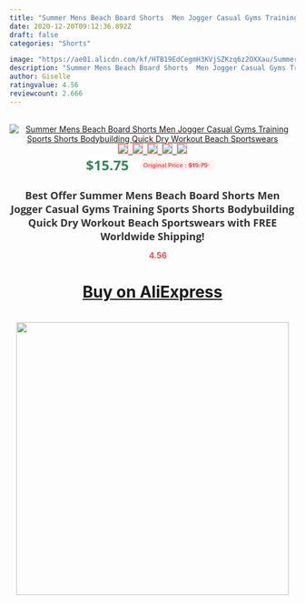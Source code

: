 ```yaml
---
title: "Summer Mens Beach Board Shorts  Men Jogger Casual Gyms Training Sports Shorts Bodybuilding Quick Dry Workout Beach Sportswears"
date: 2020-12-20T09:12:36.892Z
draft: false
categories: "Shorts"

image: "https://ae01.alicdn.com/kf/HTB19EdCegmH3KVjSZKzq6z2OXXau/Summer-Mens-Beach-Board-Shorts-Men-Jogger-Casual-Gyms-Training-Sports-Shorts-Bodybuilding-Quick-Dry-Workout.jpg"
description: "Summer Mens Beach Board Shorts  Men Jogger Casual Gyms Training Sports Shorts Bodybuilding Quick Dry Workout Beach Sportswears"
author: Giselle
ratingvalue: 4.56
reviewcount: 2.666
---
```

<br>
<div style="text-align: center;">
<a href="https://s.click.aliexpress.com/e/_9jPCAZ" target="_blank" rel="nofollow noopener noreferrer"><img alt="Summer Mens Beach Board Shorts  Men Jogger Casual Gyms Training Sports Shorts Bodybuilding Quick Dry Workout Beach Sportswears" class="magnifier-image" src="https://ae01.alicdn.com/kf/HTB19EdCegmH3KVjSZKzq6z2OXXau/Summer-Mens-Beach-Board-Shorts-Men-Jogger-Casual-Gyms-Training-Sports-Shorts-Bodybuilding-Quick-Dry-Workout.jpg_640x640.jpg">
<br>
<img style="border:1px solid salmon" src="https://ae01.alicdn.com/kf/HTB19EdCegmH3KVjSZKzq6z2OXXau/Summer-Mens-Beach-Board-Shorts-Men-Jogger-Casual-Gyms-Training-Sports-Shorts-Bodybuilding-Quick-Dry-Workout.jpg_120x120.jpg">&nbsp;&nbsp;<img style="border:1px solid salmon" src="https://ae01.alicdn.com/kf/HTB1njuQbvBj_uVjSZFpq6A0SXXaC/Summer-Mens-Beach-Board-Shorts-Men-Jogger-Casual-Gyms-Training-Sports-Shorts-Bodybuilding-Quick-Dry-Workout.jpg_120x120.jpg">&nbsp;&nbsp;<img style="border:1px solid salmon" src="https://ae01.alicdn.com/kf/HTB1JPdLelCw3KVjSZR0q6zcUpXa8/Summer-Mens-Beach-Board-Shorts-Men-Jogger-Casual-Gyms-Training-Sports-Shorts-Bodybuilding-Quick-Dry-Workout.jpg_120x120.jpg">&nbsp;&nbsp;<img style="border:1px solid salmon" src="https://ae01.alicdn.com/kf/HTB1PH0KelGw3KVjSZFDq6xWEpXah/Summer-Mens-Beach-Board-Shorts-Men-Jogger-Casual-Gyms-Training-Sports-Shorts-Bodybuilding-Quick-Dry-Workout.jpg_120x120.jpg">&nbsp;&nbsp;<img style="border:1px solid salmon" src="https://ae01.alicdn.com/kf/HTB1m4tFeouF3KVjSZK9q6zVtXXas/Summer-Mens-Beach-Board-Shorts-Men-Jogger-Casual-Gyms-Training-Sports-Shorts-Bodybuilding-Quick-Dry-Workout.jpg_120x120.jpg"></a></div><br0>
<div style="text-align: center;"><span style="background-color: white; border: 0px; box-sizing: border-box; color: seagreen; display: inline-block; font-family: &quot;open sans&quot; , &quot;arial&quot; , &quot;helvetica&quot; , sans-serif , &quot;heiti&quot;; font-size: 24px; font-stretch: inherit; font-weight: 700; line-height: inherit; margin: 0px 10px 0px 0px; padding: 0px; vertical-align: middle;">$15.75 </span>
<span style="background: rgb(255 , 241 , 241); border-radius: 3px; border: 0px; box-sizing: border-box; color: #ff4747; display: inline-block; font-family: inherit; font-size: 12px; font-stretch: inherit; font-style: inherit; font-variant: inherit; font-weight: 600; line-height: inherit; margin: 0px; padding: 2px 5px; transform: scale(0.9); vertical-align: middle;">Original Price : <b style="text-decoration: line-through;">$15.75 </b> &nbsp;&nbsp;</span></div>
<h1 style="color: #333333; display: inline-block; font-family: &quot;open sans&quot; , &quot;arial&quot; , &quot;helvetica&quot; , sans-serif , &quot;heiti&quot;; font-size: 18px; font-stretch: inherit; font-weight: 700; text-align: center;">Best Offer Summer Mens Beach Board Shorts  Men Jogger Casual Gyms Training Sports Shorts Bodybuilding Quick Dry Workout Beach Sportswears with FREE Worldwide Shipping!</h1>
<div style="color: #ff4747; text-align: center;">
<img src="https://4.bp.blogspot.com/-M0ZcTcb-5uY/XleCXlxnR4I/AAAAAAAAAEc/OrjgMkXV1oMQFaCRZj5HQwOCBcu3w1FegCPcBGAYYCw/s1600/star.png" style="height: 15px;">&nbsp;<b>4.56</b></div>
<div class="button_cont" align="center"><a class="buynow_a" href="https://s.click.aliexpress.com/e/_9jPCAZ" target="_blank" rel="nofollow noopener noreferrer"><H1>Buy on AliExpress</H1></a></div><br>
<div class="separator" style="clear: both; text-align: center;">
<img src="https://lh3.googleusercontent.com/-pTy5HemUv9M/XlePHvY0dAI/AAAAAAAAAE4/0nX5iRUoIWY8eMW9Dpxeirr157OZliDIgCLcBGAsYHQ/s1600/badge.gif" width="480">
</div>
